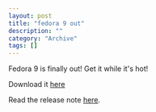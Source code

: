 ```yaml
--- 
layout: post 
title: "fedora 9 out"
description: ""
category: "Archive"
tags: []
---  
```

<p>Fedora 9 is finally out! Get it while it's hot!</p><p>Download it <a href="http://fedoraproject.org/en/get-fedora">here</a></p><p>Read the release note <a href="http://fedoraproject.org/en/relnotes">here</a>.</p>